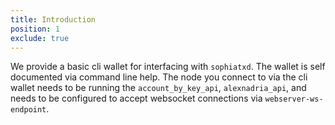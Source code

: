 ```yaml
---
title: Introduction
position: 1
exclude: true
---
```


We provide a basic cli wallet for interfacing with `sophiatxd`. The wallet is self documented via command line help. The node you connect to via the cli wallet needs to be running the `account_by_key_api`, `alexnadria_api`, and needs to be configured to accept websocket connections via `webserver-ws-endpoint`.